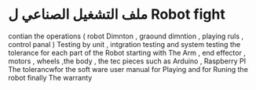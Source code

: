 # ملف التشغيل الصناعي ل Robot fight 
contian the operations ( robot Dimnton , graound dimntion , playing ruls , control panal )
Testing by unit , intgration testing and system testing 
the tolerance for each part of the Robot starting with The Arm , end effector , motors , wheels ,the body , the tec pieces such as Arduino , Raspberry PI 
The tolerancwfor the soft ware
user manual for Playing and for Runing the robot
finally The warranty 
